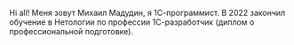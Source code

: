 Hi all!
Меня зовут Михаил Мадудин, я 1С-программист.
В 2022 закончил обучение в Нетологии по профессии 1С-разработчик (диплом о профессиональной подготовке).

